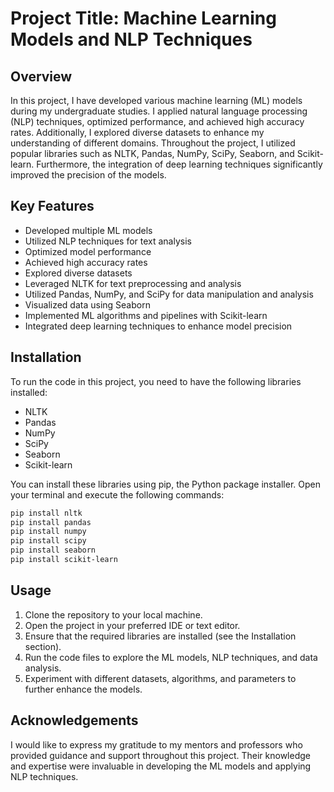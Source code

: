 # Project Title: Machine Learning Models and NLP Techniques

## Overview
In this project, I have developed various machine learning (ML) models during my undergraduate studies. I applied natural language processing (NLP) techniques, optimized performance, and achieved high accuracy rates. Additionally, I explored diverse datasets to enhance my understanding of different domains. Throughout the project, I utilized popular libraries such as NLTK, Pandas, NumPy, SciPy, Seaborn, and Scikit-learn. Furthermore, the integration of deep learning techniques significantly improved the precision of the models.

## Key Features
- Developed multiple ML models
- Utilized NLP techniques for text analysis
- Optimized model performance
- Achieved high accuracy rates
- Explored diverse datasets
- Leveraged NLTK for text preprocessing and analysis
- Utilized Pandas, NumPy, and SciPy for data manipulation and analysis
- Visualized data using Seaborn
- Implemented ML algorithms and pipelines with Scikit-learn
- Integrated deep learning techniques to enhance model precision

## Installation
To run the code in this project, you need to have the following libraries installed:
- NLTK
- Pandas
- NumPy
- SciPy
- Seaborn
- Scikit-learn

You can install these libraries using pip, the Python package installer. Open your terminal and execute the following commands:

```bash
pip install nltk
pip install pandas
pip install numpy
pip install scipy
pip install seaborn
pip install scikit-learn
```

## Usage
1. Clone the repository to your local machine.
2. Open the project in your preferred IDE or text editor.
3. Ensure that the required libraries are installed (see the Installation section).
4. Run the code files to explore the ML models, NLP techniques, and data analysis.
5. Experiment with different datasets, algorithms, and parameters to further enhance the models.

## Acknowledgements
I would like to express my gratitude to my mentors and professors who provided guidance and support throughout this project. Their knowledge and expertise were invaluable in developing the ML models and applying NLP techniques.
